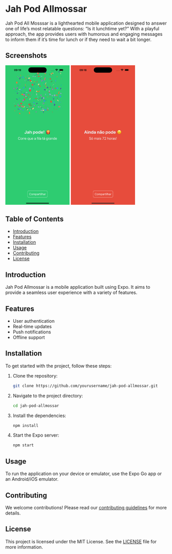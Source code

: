 # Jah Pod Allmossar

Jah Pod All Mosssar is a lighthearted mobile application designed to answer one of life’s most relatable questions: “Is it lunchtime yet?” With a playful approach, the app provides users with humorous and engaging messages to inform them if it’s time for lunch or if they need to wait a bit longer.

## Screenshots

<img src="docs/yes.png" alt="Home Screen Yes" width="200"/>
<img src="docs/not.png" alt="Home Screen Not" width="200"/>

## Table of Contents

- [Introduction](#introduction)
- [Features](#features)
- [Installation](#installation)
- [Usage](#usage)
- [Contributing](#contributing)
- [License](#license)

## Introduction

Jah Pod Allmossar is a mobile application built using Expo. It aims to provide a seamless user experience with a variety of features.

## Features

- User authentication
- Real-time updates
- Push notifications
- Offline support

## Installation

To get started with the project, follow these steps:

1. Clone the repository:
   ```sh
   git clone https://github.com/yourusername/jah-pod-allmossar.git
   ```
2. Navigate to the project directory:
   ```sh
   cd jah-pod-allmossar
   ```
3. Install the dependencies:
   ```sh
   npm install
   ```
4. Start the Expo server:
   ```sh
   npm start
   ```

## Usage

To run the application on your device or emulator, use the Expo Go app or an Android/iOS emulator.

## Contributing

We welcome contributions! Please read our [contributing guidelines](CONTRIBUTING.md) for more details.

## License

This project is licensed under the MIT License. See the [LICENSE](LICENSE) file for more information.